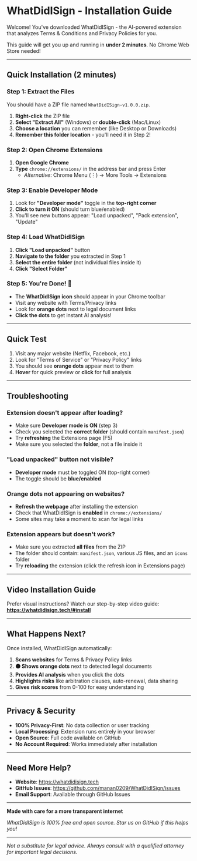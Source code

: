 # WhatDidISign - Installation Guide

Welcome! You've downloaded WhatDidISign - the AI-powered extension that analyzes Terms & Conditions and Privacy Policies for you.

This guide will get you up and running in **under 2 minutes**. No Chrome Web Store needed!

---

## Quick Installation (2 minutes)

### Step 1: Extract the Files
You should have a ZIP file named `WhatDidISign-v1.0.0.zip`. 

1. **Right-click** the ZIP file
2. **Select "Extract All"** (Windows) or **double-click** (Mac/Linux)
3. **Choose a location** you can remember (like Desktop or Downloads)
4. **Remember this folder location** - you'll need it in Step 2!

### Step 2: Open Chrome Extensions
1. **Open Google Chrome**
2. **Type** `chrome://extensions/` in the address bar and press Enter
   - *Alternative*: Chrome Menu (⋮) → More Tools → Extensions

### Step 3: Enable Developer Mode
1. Look for **"Developer mode"** toggle in the **top-right corner**
2. **Click to turn it ON** (should turn blue/enabled)
3. You'll see new buttons appear: "Load unpacked", "Pack extension", "Update"

### Step 4: Load WhatDidISign
1. **Click "Load unpacked"** button
2. **Navigate to the folder** you extracted in Step 1
3. **Select the entire folder** (not individual files inside it)
4. **Click "Select Folder"**

### Step 5: You're Done! 🎉
- The **WhatDidISign icon** should appear in your Chrome toolbar
- Visit any website with Terms/Privacy links
- Look for **orange dots** next to legal document links
- **Click the dots** to get instant AI analysis!

---

## Quick Test

1. Visit any major website (Netflix, Facebook, etc.)
2. Look for "Terms of Service" or "Privacy Policy" links
3. You should see **orange dots** appear next to them
4. **Hover** for quick preview or **click** for full analysis

---

## Troubleshooting

### Extension doesn't appear after loading?
- Make sure **Developer mode is ON** (step 3)
- Check you selected the **correct folder** (should contain `manifest.json`)
- Try **refreshing** the Extensions page (F5)
- Make sure you selected the **folder**, not a file inside it

### "Load unpacked" button not visible?
- **Developer mode** must be toggled ON (top-right corner)
- The toggle should be **blue/enabled**

### Orange dots not appearing on websites?
- **Refresh the webpage** after installing the extension
- Check that WhatDidISign is **enabled** in `chrome://extensions/`
- Some sites may take a moment to scan for legal links

### Extension appears but doesn't work?
- Make sure you extracted **all files** from the ZIP
- The folder should contain: `manifest.json`, various JS files, and an `icons` folder
- Try **reloading** the extension (click the refresh icon in Extensions page)

---

## Video Installation Guide

Prefer visual instructions? Watch our step-by-step video guide:
**https://whatdidisign.tech/#install**

---

## What Happens Next?

Once installed, WhatDidISign automatically:

1. **Scans websites** for Terms & Privacy Policy links
2. **🟠 Shows orange dots** next to detected legal documents  
3. **Provides AI analysis** when you click the dots
4. **Highlights risks** like arbitration clauses, auto-renewal, data sharing
5. **Gives risk scores** from 0-100 for easy understanding

---

## Privacy & Security

- **100% Privacy-First**: No data collection or user tracking
- **Local Processing**: Extension runs entirely in your browser
- **Open Source**: Full code available on GitHub
- **No Account Required**: Works immediately after installation

---

## Need More Help?

- **Website**: https://whatdidisign.tech
- **GitHub Issues**: https://github.com/manan0209/WhatDidISign/issues
- **Email Support**: Available through GitHub Issues

---

**Made with care for a more transparent internet**

*WhatDidISign is 100% free and open source. Star us on GitHub if this helps you!*

---

*Not a substitute for legal advice. Always consult with a qualified attorney for important legal decisions.*
